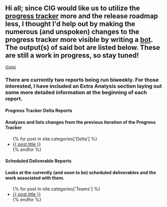 <h2>Hi all; since CIG would like us to utilize the <a href="https://robertsspaceindustries.com/roadmap/progress-tracker/deliverables" target="_blank">progress tracker</a> more and the release roadmap less, I thought I'd help out by making the numerous (and unspoken) changes to the progress tracker more visible by writing a <a href="https://github.com/ShinyHobo/ec-bot" target="_blank">bot</a>. The output(s) of said bot are listed below. These are still a work in progress, so stay tuned!</h2>
<sup><a href="/data">(Data)</a></sup>
<h3>There are currently two reports being run biweekly. For those interested, I have included an Extra Analysis section laying out some more detailed information at the beginning of each report.</h3>
<div class="posts-list">
  <div id="deltas" class="posts">
    <h4>Progress Tracker Delta Reports</h4>
    <h4 class="index-post-desc">Analyzes and lists changes from the previous iteration of the Progress Tracker</h4>
    <ul>
      {% for post in site.categories['Delta'] %}
        <li>
          <a href="{{ post.url }}" target="_blank">{{ post.title }}</a>
        </li>
      {% endfor %}
    </ul>
  </div>
  <div id="teams" class="posts">
    <h4>Scheduled Deliverable Reports</h4>
    <h4 class="index-post-desc">Looks at the currently (and soon to be) scheduled deliverables and the work associated with them.</h4>
    <ul>
      {% for post in site.categories['Teams'] %}
        <li>
          <a href="{{ post.url }}" target="_blank">{{ post.title }}</a>
        </li>
      {% endfor %}
    </ul>
  </div>
</div>